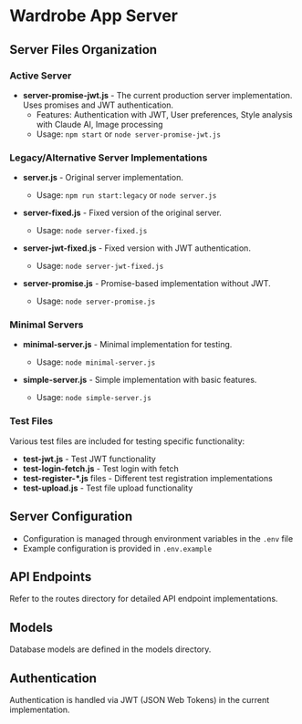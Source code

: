 # Wardrobe App Server

## Server Files Organization

### Active Server
- **server-promise-jwt.js** - The current production server implementation. Uses promises and JWT authentication.
  - Features: Authentication with JWT, User preferences, Style analysis with Claude AI, Image processing
  - Usage: `npm start` or `node server-promise-jwt.js`

### Legacy/Alternative Server Implementations
- **server.js** - Original server implementation.
  - Usage: `npm run start:legacy` or `node server.js`

- **server-fixed.js** - Fixed version of the original server.
  - Usage: `node server-fixed.js`

- **server-jwt-fixed.js** - Fixed version with JWT authentication.
  - Usage: `node server-jwt-fixed.js`

- **server-promise.js** - Promise-based implementation without JWT.
  - Usage: `node server-promise.js`

### Minimal Servers
- **minimal-server.js** - Minimal implementation for testing.
  - Usage: `node minimal-server.js`

- **simple-server.js** - Simple implementation with basic features.
  - Usage: `node simple-server.js`

### Test Files
Various test files are included for testing specific functionality:
- **test-jwt.js** - Test JWT functionality
- **test-login-fetch.js** - Test login with fetch
- **test-register-*.js** files - Different test registration implementations
- **test-upload.js** - Test file upload functionality

## Server Configuration
- Configuration is managed through environment variables in the `.env` file
- Example configuration is provided in `.env.example`

## API Endpoints

Refer to the routes directory for detailed API endpoint implementations.

## Models

Database models are defined in the models directory.

## Authentication

Authentication is handled via JWT (JSON Web Tokens) in the current implementation.
